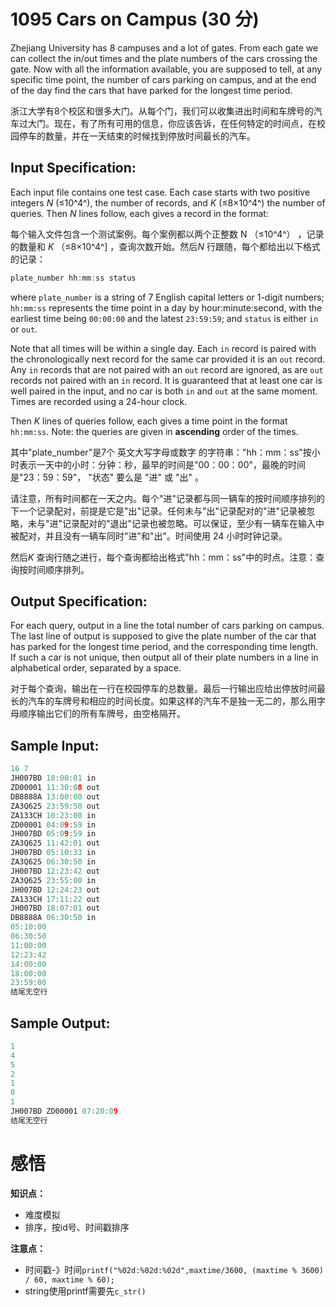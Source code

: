 # 1095 Cars on Campus (30 分)

Zhejiang University has 8 campuses and a lot of gates. From each gate we can collect the in/out times and the plate numbers of the cars crossing the gate. Now with all the information available, you are supposed to tell, at any specific time point, the number of cars parking on campus, and at the end of the day find the cars that have parked for the longest time period.

浙江大学有8个校区和很多大门。从每个门，我们可以收集进出时间和车牌号的汽车过大门。现在，有了所有可用的信息，你应该告诉，在任何特定的时间点，在校园停车的数量，并在一天结束的时候找到停放时间最长的汽车。

## Input Specification:

Each input file contains one test case. Each case starts with two positive integers *N* (≤10^4^), the number of records, and *K* (≤8×10^4^) the number of queries. Then *N* lines follow, each gives a record in the format:

每个输入文件包含一个测试案例。每个案例都以两个正整数 N （≤10^4^） ，记录的数量和 *K* （≤8×10^4^] ，查询次数开始。然后*N* 行跟随，每个都给出以下格式的记录：

```cpp
plate_number hh:mm:ss status
```

where `plate_number` is a string of 7 English capital letters or 1-digit numbers; `hh:mm:ss` represents the time point in a day by hour:minute:second, with the earliest time being `00:00:00` and the latest `23:59:59`; and `status` is either `in` or `out`.

Note that all times will be within a single day. Each `in` record is paired with the chronologically next record for the same car provided it is an `out` record. Any `in` records that are not paired with an `out` record are ignored, as are `out` records not paired with an `in` record. It is guaranteed that at least one car is well paired in the input, and no car is both `in` and `out` at the same moment. Times are recorded using a 24-hour clock.

Then *K* lines of queries follow, each gives a time point in the format `hh:mm:ss`. Note: the queries are given in **ascending** order of the times.

其中"plate_number"是7个 英文大写字母或数字 的字符串："hh：mm：ss"按小时表示一天中的小时：分钟：秒，最早的时间是"00：00：00"，最晚的时间是"23：59：59"， "状态" 要么是 "进" 或 "出" 。

请注意，所有时间都在一天之内。每个"进"记录都与同一辆车的按时间顺序排列的下一个记录配对，前提是它是"出"记录。任何未与"出"记录配对的"进"记录被忽略，未与"进"记录配对的"退出"记录也被忽略。可以保证，至少有一辆车在输入中被配对，并且没有一辆车同时"进"和"出"。时间使用 24 小时时钟记录。

然后*K* 查询行随之进行，每个查询都给出格式"hh：mm：ss"中的时点。注意：查询按时间顺序排列。

## Output Specification:

For each query, output in a line the total number of cars parking on campus. The last line of output is supposed to give the plate number of the car that has parked for the longest time period, and the corresponding time length. If such a car is not unique, then output all of their plate numbers in a line in alphabetical order, separated by a space.

对于每个查询，输出在一行在校园停车的总数量。最后一行输出应给出停放时间最长的汽车的车牌号和相应的时间长度。如果这样的汽车不是独一无二的，那么用字母顺序输出它们的所有车牌号，由空格隔开。

## Sample Input:

```cpp
16 7
JH007BD 18:00:01 in
ZD00001 11:30:08 out
DB8888A 13:00:00 out
ZA3Q625 23:59:50 out
ZA133CH 10:23:00 in
ZD00001 04:09:59 in
JH007BD 05:09:59 in
ZA3Q625 11:42:01 out
JH007BD 05:10:33 in
ZA3Q625 06:30:50 in
JH007BD 12:23:42 out
ZA3Q625 23:55:00 in
JH007BD 12:24:23 out
ZA133CH 17:11:22 out
JH007BD 18:07:01 out
DB8888A 06:30:50 in
05:10:00
06:30:50
11:00:00
12:23:42
14:00:00
18:00:00
23:59:00
结尾无空行
```

## Sample Output:

```cpp
1
4
5
2
1
0
1
JH007BD ZD00001 07:20:09
结尾无空行
```

# 感悟

**知识点：**

- 难度模拟
- 排序，按id号、时间戳排序

**注意点：**

- 时间戳-》时间`printf("%02d:%02d:%02d",maxtime/3600, (maxtime % 3600) / 60, maxtime % 60);`
- string使用printf需要先`c_str()`
